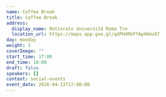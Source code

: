 ```yaml
---
name: Coffee Break
title: Coffee Break
address:
  display_name: Rettorato Universitá Roma Tre
  location_url: https://maps.app.goo.gl/qdPH4RkPfAp46mv87
day: monday
weight: 3
coverImage: ""
start_time: 17:00
end_time: 18:00
draft: false
speakers: []
context: social-events
event_date: 2026-04-13T17:00:00
---
```


